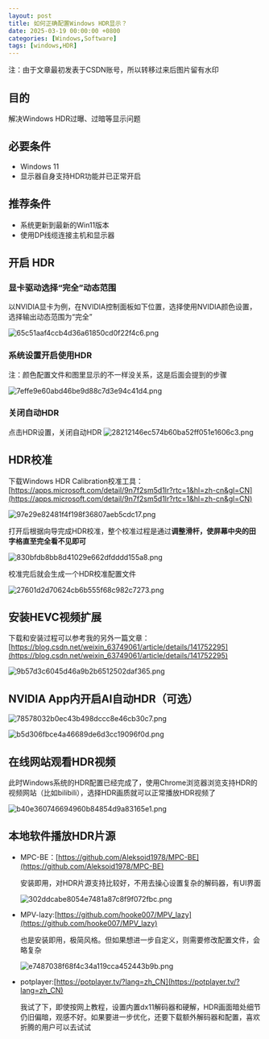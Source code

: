 ```yaml
---
layout: post
title: 如何正确配置Windows HDR显示？
date: 2025-03-19 00:00:00 +0800
categories: [Windows,Software]
tags: [windows,HDR]
---
```


注：由于文章最初发表于CSDN账号，所以转移过来后图片留有水印


## 目的
解决Windows HDR过曝、过暗等显示问题
## 必要条件
* Windows 11
* 显示器自身支持HDR功能并已正常开启
## 推荐条件
* 系统更新到最新的Win11版本
* 使用DP线缆连接主机和显示器

## 开启 HDR

### 显卡驱动选择“完全”动态范围 

以NVIDIA显卡为例，在NVIDIA控制面板如下位置，选择使用NVIDIA颜色设置，选择输出动态范围为“完全”

![65c51aaf4ccb4d36a61850cd0f22f4c6.png](/2025/03/1742313543549_65c51aaf4ccb4d36a61850cd0f22f4c6.png)

### 系统设置开启使用HDR

注：颜色配置文件和图里显示的不一样没关系，这是后面会提到的步骤

![7effe9e60abd46be9d88c7d3e94c41d4.png](/2025/03/1742313544617_7effe9e60abd46be9d88c7d3e94c41d4.png)

### 关闭自动HDR

点击HDR设置，关闭自动HDR
![28212146ec574b60ba52ff051e1606c3.png](/2025/03/1742313546420_28212146ec574b60ba52ff051e1606c3.png)

## HDR校准

下载Windows HDR Calibration校准工具：[https://apps.microsoft.com/detail/9n7f2sm5d1lr?rtc=1&hl=zh-cn&gl=CN](https://apps.microsoft.com/detail/9n7f2sm5d1lr?rtc=1&hl=zh-cn&gl=CN)

![97e29e82481f4f198f36807aeb5cdc17.png](/2025/03/1742313545723_97e29e82481f4f198f36807aeb5cdc17.png)

打开后根据向导完成HDR校准，整个校准过程是通过**调整滑杆，使屏幕中央的田字格直至完全看不见即可**

![830bfdb8bb8d41029e662dfdddd155a8.png](/2025/03/1742313548626_830bfdb8bb8d41029e662dfdddd155a8.png)

校准完后就会生成一个HDR校准配置文件

![27601d2d70624cb6b555f68c982c7273.png](/2025/03/1742313548781_27601d2d70624cb6b555f68c982c7273.png)

## 安装HEVC视频扩展

下载和安装过程可以参考我的另外一篇文章：
[https://blog.csdn.net/weixin_63749061/article/details/141752295](https://blog.csdn.net/weixin_63749061/article/details/141752295)

![9b57d3c6045d46a9b2b6512502daf365.png](/2025/03/1742313549316_9b57d3c6045d46a9b2b6512502daf365.png)

## NVIDIA App内开启AI自动HDR（可选）

![78578032b0ec43b498dccc8e46cb30c7.png](/2025/03/1742313549710_78578032b0ec43b498dccc8e46cb30c7.png)

![b5d306fbce4a46689de6d3cc19096f0d.png](/2025/03/1742313550177_b5d306fbce4a46689de6d3cc19096f0d.png)

## 在线网站观看HDR视频

此时Windows系统的HDR配置已经完成了，使用Chrome浏览器浏览支持HDR的视频网站（比如bilibili），选择HDR画质就可以正常播放HDR视频了

![b40e360746694960b84854d9a83165e1.png](/2025/03/1742313546551_b40e360746694960b84854d9a83165e1.png)

## 本地软件播放HDR片源

* MPC-BE：[https://github.com/Aleksoid1978/MPC-BE](https://github.com/Aleksoid1978/MPC-BE)

  安装即用，对HDR片源支持比较好，不用去操心设置复杂的解码器，有UI界面
  
  ![302ddcabe8054e7481a87c8f9f072fbc.png](/2025/03/1742313543050_302ddcabe8054e7481a87c8f9f072fbc.png)

* MPV-lazy:[https://github.com/hooke007/MPV_lazy](https://github.com/hooke007/MPV_lazy)

  也是安装即用，极简风格。但如果想进一步自定义，则需要修改配置文件，会略复杂
  
  ![e7487038f68f4c34a119cca452443b9b.png](/2025/03/1742313549120_e7487038f68f4c34a119cca452443b9b.png)

* potplayer:[https://potplayer.tv/?lang=zh_CN](https://potplayer.tv/?lang=zh_CN)

  我试了下，即使按网上教程，设置内置dx11解码器和硬解，HDR画面暗处细节仍旧偏暗，观感不好。如果要进一步优化，还要下载额外解码器和配置，喜欢折腾的用户可以去试试
